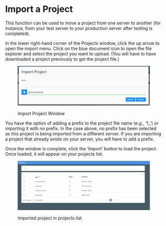 # Import a Project

This function can be used to move a project from one server to another (for instance, from your test server to your production server after testing is completed).

In the lower right-hand corner of the Projects window, click the up arrow to open the import menu.  Click on the blue document icon to open the file explorer and select the project you want to upload. (You will have to have downloaded a project previously to get the project file.)

<figure><img src="../../../../../.gitbook/assets/image (3) (1) (1) (1) (1) (1).png" alt=""><figcaption><p>Import Project Window</p></figcaption></figure>

You have the option of adding a prefix to the project file name (e.g., ‘1\_’) or importing it with no prefix.  In the case above, no prefix has been selected as this project is being imported from a different server.  If you are importing a project that already exists on your server, you will have to add a prefix.

Once the window is complete, click the ‘Import’ button to load the project.  Once loaded, it will appear on your projects list.&#x20;

<figure><img src="../../../../../.gitbook/assets/image (4) (1) (1) (1) (1) (1).png" alt=""><figcaption><p>Imported project in projects list</p></figcaption></figure>
